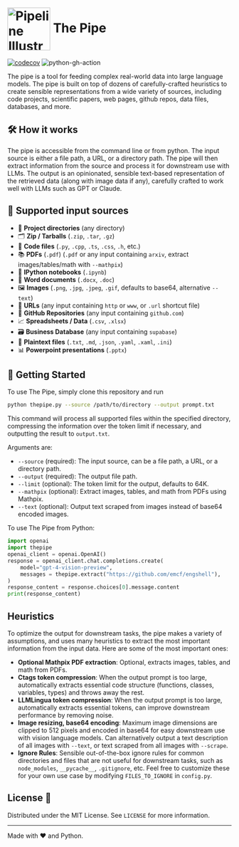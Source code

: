 # <img src="https://rpnutzemutbrumczwvue.supabase.co/storage/v1/object/public/assets/pipeline_resized.png" alt="Pipeline Illustration" style="width:96px; height:96px; vertical-align:middle;"> The Pipe

[![codecov](https://codecov.io/gh/emcf/cfp-backend-refactor/graph/badge.svg?token=KHD1PDOSHF)](https://codecov.io/gh/emcf/cfp-backend-refactor) ![python-gh-action](https://github.com/emcf/cfp-backend-refactor/actions/workflows/python-ci.yml/badge.svg)

The pipe is a tool for feeding complex real-world data into large language models. The pipe is built on top of dozens of carefully-crafted heuristics to create sensible representations from a wide variety of sources, including code projects, scientific papers, web pages, github repos, data files, databases, and more.

## 🛠️ How it works 

The pipe is accessible from the command line or from python. The input source is either a file path, a URL, or a directory path. The pipe will then extract information from the source and process it for downstream use with LLMs. The output is an opinionated, sensible text-based representation of the retrieved data (along with image data if any), carefully crafted to work well with LLMs such as GPT or Claude. 

## 📂 Supported input sources

- 📁 **Project directories** (any directory)
- 🗂️ **Zip / Tarballs** (`.zip`, `.tar`, `.gz`)
- 📜 **Code files** (`.py`, `.cpp`, `.ts`, `.css`, `.h`, etc.)
- 📚 **PDFs** (`.pdf`) (`.pdf` or any input containing `arxiv`, extract images/tables/math with `--mathpix`)
- 📓 **IPython notebooks** (`.ipynb`)
- 📝 **Word documents** (`.docx`, `.doc`)
- 🖼️ **Images** (`.png`, `.jpg`, `.jpeg`, `.gif`, defaults to base64, alternative `--text`)
- 🔗 **URLs** (any input containing `http` or `www`, or `.url` shortcut file)
- 🐙 **GitHub Repositories** (any input containing `github.com`)
- 📈 **Spreadsheets / Data** (`.csv`, `.xlsx`)
- 🗃️ **Business Database** (any input containing `supabase`)
- 📃 **Plaintext files** (`.txt`, `.md`, `.json`, `.yaml`, `.xaml`, `.ini`)
- 📊 **Powerpoint presentations** (`.pptx`)

## 🚀 Getting Started

To use The Pipe, simply clone this repository and run

```bash
python thepipe.py --source /path/to/directory --output prompt.txt
```

This command will process all supported files within the specified directory, compressing the information over the token limit if necessary, and outputting the result to `output.txt`.

Arguments are:
- `--source` (required): The input source, can be a file path, a URL, or a directory path.
- `--output` (required): The output file path.
- `--limit` (optional): The token limit for the output, defaults to 64K.
- `--mathpix` (optional): Extract images, tables, and math from PDFs using Mathpix.
- `--text` (optional): Output text scraped from images instead of base64 encoded images.

To use The Pipe from Python:

```python
import openai
import thepipe
openai_client = openai.OpenAI()
response = openai_client.chat.completions.create(
    model="gpt-4-vision-preview",
    messages = thepipe.extract("https://github.com/emcf/engshell"),
)
response_content = response.choices[0].message.content
print(response_content)
```

## Heuristics

To optimize the output for downstream tasks, the pipe makes a variety of assumptions, and uses many heuristics to extract the most important information from the input data. Here are some of the most important ones:
- **Optional Mathpix PDF extraction**: Optional, extracts images, tables, and math from PDFs.
- **Ctags token compression**: When the output prompt is too large, automatically extracts essential code structure (functions, classes, variables, types) and throws away the rest.
- **LLMLingua token compression**: When the output prompt is too large, automatically extracts essential tokens, can improve downstream performance by removing noise.
- **Image resizing, base64 encoding**: Maximum image dimensions are clipped to 512 pixels and encoded in base64 for easy downstream use with vision language models. Can alternatively output a text description of all images with `--text`, or text scraped from all images with `--scrape`.
- **Ignore Rules**: Sensible out-of-the-box ignore rules for common directories and files that are not useful for downstream tasks, such as `node_modules`, `__pycache__`, `.gitignore`, etc. Feel free to customize these for your own use case by modifying `FILES_TO_IGNORE` in `config.py`.

## License 📜

Distributed under the MIT License. See `LICENSE` for more information.

---

Made with ❤️ and Python.